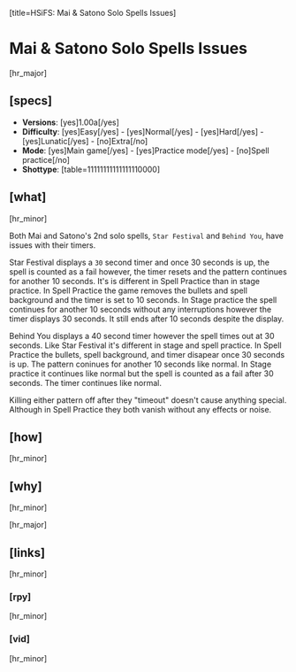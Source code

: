 [title=HSiFS: Mai & Satono Solo Spells Issues]
#  Mai & Satono Solo Spells Issues
[hr_major]
## [specs]

* **Versions**: [yes]1.00a[/yes]
* **Difficulty**: [yes]Easy[/yes] - [yes]Normal[/yes] - [yes]Hard[/yes] - [yes]Lunatic[/yes] - [no]Extra[/no]
* **Mode**: [yes]Main game[/yes] -  [yes]Practice mode[/yes] - [no]Spell practice[/no]
* **Shottype**: [table=11111111111111110000]


## [what] 
[hr_minor]

Both Mai and Satono's 2nd solo spells, ``Star Festival`` and ``Behind You``, have issues with their timers. 

Star Festival displays a ``30`` second timer and once 30 seconds is up, the spell is counted as a fail
however, the timer resets and the pattern continues for another 10 seconds. It's is different in Spell Practice than in stage practice.
In Spell Practice the game removes the bullets and spell background and the timer is set to 10 seconds.
In Stage practice the spell continues for another 10 seconds without any interruptions however the timer displays 30 seconds. It still ends after 10 seconds despite the display.

Behind You displays a 40 second timer however the spell times out at 30 seconds. Like Star Festival it's different in stage and spell practice.
In Spell Practice the bullets, spell background, and timer disapear once 30 seconds is up. The pattern coninues for another 10 seconds like normal.
In Stage practice it continues like normal but the spell is counted as a fail after 30 seconds. The timer continues like normal.

Killing either pattern off after they "timeout" doesn't cause anything special. Although in Spell Practice they both vanish without any effects or noise.


## [how]
[hr_minor]



## [why]
[hr_minor]


[hr_major]
## [links]
[hr_minor]
### [rpy]
[hr_minor]


### [vid]
[hr_minor]
